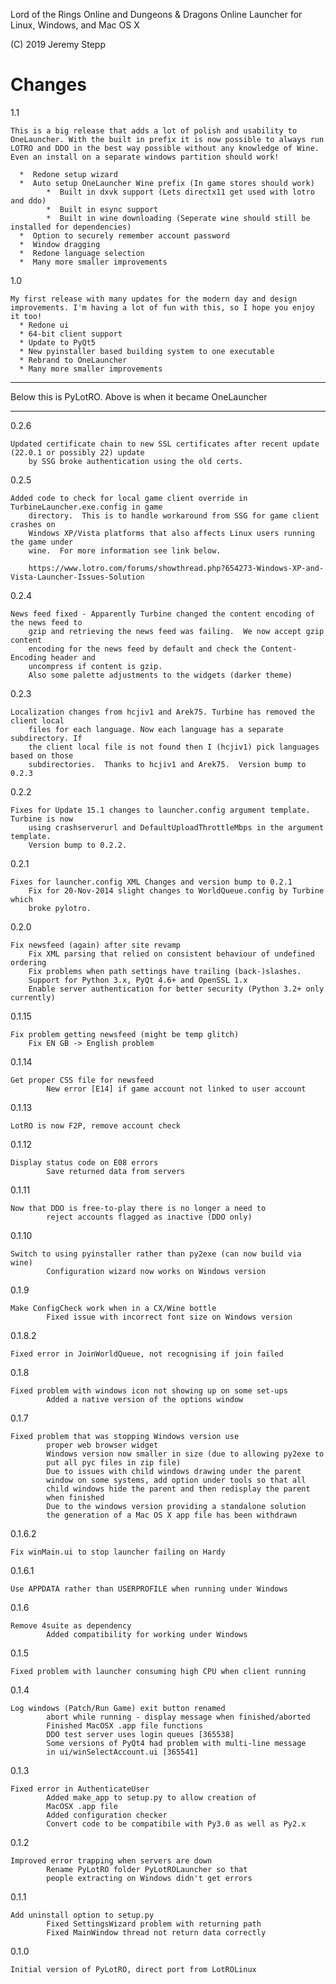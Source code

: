 Lord of the Rings Online and Dungeons & Dragons Online
Launcher for Linux, Windows, and Mac OS X

(C) 2019 Jeremy Stepp

Changes
=======
1.1

    This is a big release that adds a lot of polish and usability to OneLauncher. With the built in prefix it is now possible to always run LOTRO and DDO in the best way possible without any knowledge of Wine. Even an install on a separate windows partition should work!

      *  Redone setup wizard
      *  Auto setup OneLauncher Wine prefix (In game stores should work)
            *  Built in dxvk support (Lets directx11 get used with lotro and ddo)
            *  Built in esync support
            *  Built in wine downloading (Seperate wine should still be installed for dependencies)
      *  Option to securely remember account password
      *  Window dragging
      *  Redone language selection
      *  Many more smaller improvements

1.0

    My first release with many updates for the modern day and design improvements. I'm having a lot of fun with this, so I hope you enjoy it too!
      * Redone ui
      * 64-bit client support
      * Update to PyQt5
      * New pyinstaller based building system to one executable
      * Rebrand to OneLauncher
      * Many more smaller improvements

<hr>Below this is PyLotRO. Above is when it became OneLauncher<hr/>

0.2.6	

    Updated certificate chain to new SSL certificates after recent update (22.0.1 or possibly 22) update
        by SSG broke authentication using the old certs.

0.2.5	

    Added code to check for local game client override in TurbineLauncher.exe.config in game
        directory.  This is to handle workaround from SSG for game client crashes on
        Windows XP/Vista platforms that also affects Linux users running the game under
        wine.  For more information see link below.

        https://www.lotro.com/forums/showthread.php?654273-Windows-XP-and-Vista-Launcher-Issues-Solution

0.2.4	

    News feed fixed - Apparently Turbine changed the content encoding of the news feed to
        gzip and retrieving the news feed was failing.  We now accept gzip content
        encoding for the news feed by default and check the Content-Encoding header and
        uncompress if content is gzip.
        Also some palette adjustments to the widgets (darker theme)

0.2.3	

    Localization changes from hcjiv1 and Arek75. Turbine has removed the client local
        files for each language. Now each language has a separate subdirectory. If
        the client local file is not found then I (hcjiv1) pick languages based on those
        subdirectories.  Thanks to hcjiv1 and Arek75.  Version bump to 0.2.3

0.2.2	

    Fixes for Update 15.1 changes to launcher.config argument template.  Turbine is now
        using crashserverurl and DefaultUploadThrottleMbps in the argument template.
        Version bump to 0.2.2.

0.2.1	

    Fixes for launcher.config XML Changes and version bump to 0.2.1
        Fix for 20-Nov-2014 slight changes to WorldQueue.config by Turbine which
        broke pylotro.

0.2.0	

    Fix newsfeed (again) after site revamp
        Fix XML parsing	that relied on consistent behaviour of undefined ordering
        Fix problems when path settings have trailing (back-)slashes.
        Support for Python 3.x, PyQt 4.6+ and OpenSSL 1.x
        Enable server authentication for better security (Python 3.2+ only currently)

0.1.15  

    Fix problem getting newsfeed (might be temp glitch)
        Fix EN GB -> English problem       

0.1.14  

    Get proper CSS file for newsfeed
            New error [E14] if game account not linked to user account 

0.1.13  

    LotRO is now F2P, remove account check

0.1.12  

    Display status code on E08 errors
            Save returned data from servers

0.1.11  

    Now that DDO is free-to-play there is no longer a need to
            reject accounts flagged as inactive (DDO only)

0.1.10  

    Switch to using pyinstaller rather than py2exe (can now build via wine)
            Configuration wizard now works on Windows version

0.1.9

    Make ConfigCheck work when in a CX/Wine bottle
            Fixed issue with incorrect font size on Windows version

0.1.8.2 

    Fixed error in JoinWorldQueue, not recognising if join failed

0.1.8 

    Fixed problem with windows icon not showing up on some set-ups
            Added a native version of the options window

0.1.7 

    Fixed problem that was stopping Windows version use
            proper web browser widget
            Windows version now smaller in size (due to allowing py2exe to
            put all pyc files in zip file)
            Due to issues with child windows drawing under the parent
            window on some systems, add option under tools so that all
            child windows hide the parent and then redisplay the parent
            when finished
            Due to the windows version providing a standalone solution
            the generation of a Mac OS X app file has been withdrawn

0.1.6.2 

    Fix winMain.ui to stop launcher failing on Hardy

0.1.6.1 

    Use APPDATA rather than USERPROFILE when running under Windows

0.1.6 

    Remove 4suite as dependency
            Added compatibility for working under Windows

0.1.5 

    Fixed problem with launcher consuming high CPU when client running

0.1.4 

    Log windows (Patch/Run Game) exit button renamed
            abort while running - display message when finished/aborted
            Finished MacOSX .app file functions
            DDO test server uses login queues [365538]
            Some versions of PyQt4 had problem with multi-line message
            in ui/winSelectAccount.ui [365541]

0.1.3 

    Fixed error in AuthenticateUser
            Added make_app to setup.py to allow creation of
            MacOSX .app file
            Added configuration checker
            Convert code to be compatibile with Py3.0 as well as Py2.x

0.1.2 

    Improved error trapping when servers are down
            Rename PyLotRO folder PyLotROLauncher so that
            people extracting on Windows didn't get errors

0.1.1 

    Add uninstall option to setup.py
            Fixed SettingsWizard problem with returning path
            Fixed MainWindow thread not return data correctly


0.1.0 

    Initial version of PyLotRO, direct port from LotROLinux